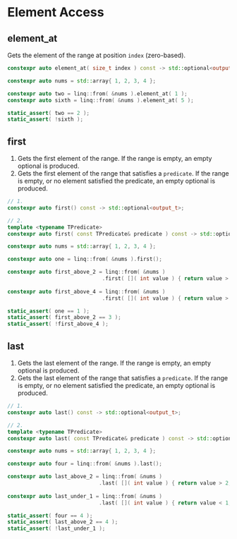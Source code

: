 # Element Access

## element_at

Gets the element of the range at position `index` (zero-based).

```cpp title="Signature"
constexpr auto element_at( size_t index ) const -> std::optional<output_t>;
```

```cpp title="Example" linenums="1"
constexpr auto nums = std::array{ 1, 2, 3, 4 };

constexpr auto two = linq::from( &nums ).element_at( 1 );
constexpr auto sixth = linq::from( &nums ).element_at( 5 );

static_assert( two == 2 );
static_assert( !sixth );
```

## first

1. Gets the first element of the range. If the range is empty, an empty optional is produced.
2. Gets the first element of the range that satisfies a `predicate`. If the range is empty, or no element satisfied the predicate, an empty optional is produced.

```cpp title="Signature"
// 1.
constexpr auto first() const -> std::optional<output_t>;

// 2.
template <typename TPredicate>
constexpr auto first( const TPredicate& predicate ) const -> std::optional<output_t>;
```

```cpp title="Example" linenums="1"
constexpr auto nums = std::array{ 1, 2, 3, 4 };

constexpr auto one = linq::from( &nums ).first();

constexpr auto first_above_2 = linq::from( &nums )
                              .first( []( int value ) { return value > 2; } );
                              
constexpr auto first_above_4 = linq::from( &nums )
                              .first( []( int value ) { return value > 4; } );

static_assert( one == 1 );
static_assert( first_above_2 == 3 );
static_assert( !first_above_4 );
```

## last

1. Gets the last element of the range. If the range is empty, an empty optional is produced.
2. Gets the last element of the range that satisfies a `predicate`. If the range is empty, or no element satisfied the predicate, an empty optional is produced.

```cpp title="Signature"
// 1.
constexpr auto last() const -> std::optional<output_t>;

// 2.
template <typename TPredicate>
constexpr auto last( const TPredicate& predicate ) const -> std::optional<output_t>;
```

```cpp title="Example" linenums="1"
constexpr auto nums = std::array{ 1, 2, 3, 4 };

constexpr auto four = linq::from( &nums ).last();

constexpr auto last_above_2 = linq::from( &nums )
                             .last( []( int value ) { return value > 2; } );
                              
constexpr auto last_under_1 = linq::from( &nums )
                             .last( []( int value ) { return value < 1; } );

static_assert( four == 4 );
static_assert( last_above_2 == 4 );
static_assert( !last_under_1 );
```
